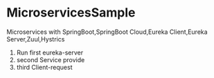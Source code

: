 # MicroservicesSample
Microservices with SpringBoot,SpringBoot Cloud,Eureka Client,Eureka Server,Zuul,Hystrics


1) Run first eureka-server
2) second Service provide
3) third Client-request